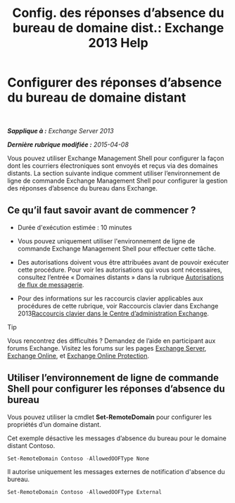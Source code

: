 ﻿---
title: 'Config. des réponses d’absence du bureau de domaine dist.: Exchange 2013 Help'
TOCTitle: Configurer des réponses d’absence du bureau de domaine distant
ms:assetid: 0c1e56be-7a29-4294-9762-600f9f788741
ms:mtpsurl: https://technet.microsoft.com/fr-fr/library/JJ657713(v=EXCHG.150)
ms:contentKeyID: 50477492
ms.date: 04/24/2018
mtps_version: v=EXCHG.150
ms.translationtype: HT
---

# Configurer des réponses d’absence du bureau de domaine distant

 

_**Sapplique à :** Exchange Server 2013_

_**Dernière rubrique modifiée :** 2015-04-08_

Vous pouvez utiliser Exchange Management Shell pour configurer la façon dont les courriers électroniques sont envoyés et reçus via des domaines distants. La section suivante indique comment utiliser l’environnement de ligne de commande Exchange Management Shell pour configurer la gestion des réponses d’absence du bureau dans Exchange.

## Ce qu’il faut savoir avant de commencer ?

  - Durée d'exécution estimée : 10 minutes

  - Vous pouvez uniquement utiliser l'environnement de ligne de commande Exchange Management Shell pour effectuer cette tâche.

  - Des autorisations doivent vous être attribuées avant de pouvoir exécuter cette procédure. Pour voir les autorisations qui vous sont nécessaires, consultez l’entrée « Domaines distants » dans la rubrique [Autorisations de flux de messagerie](mail-flow-permissions-exchange-2013-help.md).

  - Pour des informations sur les raccourcis clavier applicables aux procédures de cette rubrique, voir Raccourcis clavier dans Exchange 2013[Raccourcis clavier dans le Centre d’administration Exchange](keyboard-shortcuts-in-the-exchange-admin-center-exchange-online-protection-help.md).

> [!TIP]
> Vous rencontrez des difficultés ? Demandez de l’aide en participant aux forums Exchange. Visitez les forums sur les pages <a href="https://go.microsoft.com/fwlink/p/?linkid=60612">Exchange Server</a>, <a href="https://go.microsoft.com/fwlink/p/?linkid=267542">Exchange Online</a>, et <a href="https://go.microsoft.com/fwlink/p/?linkid=285351">Exchange Online Protection</a>.


## Utiliser l’environnement de ligne de commande Shell pour configurer les réponses d’absence du bureau

Vous pouvez utiliser la cmdlet **Set-RemoteDomain** pour configurer les propriétés d’un domaine distant.

Cet exemple désactive les messages d’absence du bureau pour le domaine distant Contoso.

```powershell
Set-RemoteDomain Contoso -AllowedOOFType None
```

Il autorise uniquement les messages externes de notification d'absence du bureau.

```powershell
Set-RemoteDomain Contoso -AllowedOOFType External
```

